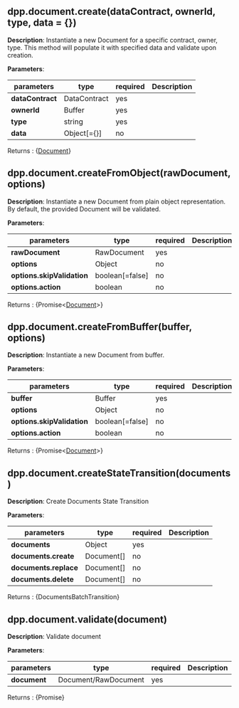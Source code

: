 ## dpp.document.create(dataContract, ownerId, type, data = {})

**Description**: Instantiate a new Document for a specific contract, owner, type.
This method will populate it with specified data and validate upon creation.

**Parameters**:

| parameters                   | type            | required  | Description                                            |  
|------------------------------|-----------------|-----------| -------------------------------------------------------|
| **dataContract**             | DataContract    | yes       |                                                        |
| **ownerId**                  | Buffer          | yes       |                                                        |
| **type**                     | string          | yes       |                                                        |
| **data**                     | Object[={}]     | no        |                                                        |

Returns : {[Document](/primitives/Document)}

## dpp.document.createFromObject(rawDocument, options)

**Description**: Instantiate a new Document from plain object representation.   
By default, the provided Document will be validated. 

**Parameters**:

| parameters                   | type            | required | Description                                             |  
|------------------------------|-----------------|----------| --------------------------------------------------------|
| **rawDocument**              | RawDocument     | yes      |                                                         |
| **options**                  | Object          | no       |                                                         |
| **options.skipValidation**   | boolean[=false] | no       |                                                         |
| **options.action**           | boolean         | no       |                                                         |

Returns : {Promise<[Document](/primitives/Document)>}

## dpp.document.createFromBuffer(buffer, options)

**Description**: Instantiate a new Document from buffer.   

**Parameters**:

| parameters                   | type            | required | Description                                             |  
|------------------------------|-----------------|----------| --------------------------------------------------------|
| **buffer**                   | Buffer          | yes      |                                                         |
| **options**                  | Object          | no       |                                                         |
| **options.skipValidation**   | boolean[=false] | no       |                                                         |
| **options.action**           | boolean         | no       |                                                         |

Returns : {Promise<[Document](/primitives/Document)>}

## dpp.document.createStateTransition(documents)

**Description**: Create Documents State Transition

**Parameters**:

| parameters                   | type            | required | Description                                             |  
|------------------------------|-----------------|----------| --------------------------------------------------------|
| **documents**                | Object          | yes      |                                                         |
| **documents.create**         | Document[]      | no       |                                                         |
| **documents.replace**        | Document[]      | no       |                                                         |
| **documents.delete**         | Document[]      | no       |                                                         |

Returns : {DocumentsBatchTransition}

## dpp.document.validate(document)

**Description**: Validate document

**Parameters**:

| parameters      | type                 | required | Description                                             |  
|-----------------|----------------------|----------| --------------------------------------------------------|
| **document**    | Document/RawDocument | yes      |                                                         |

Returns : {Promise<ValidationResult>}
